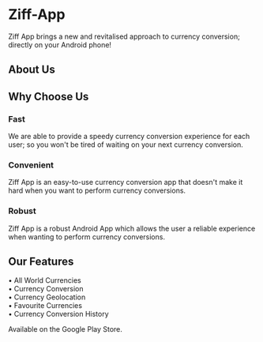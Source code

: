 # Ziff-App
Ziff App brings a new and revitalised approach to currency conversion; directly on your Android phone!

## About Us
## Why Choose Us
### Fast
We are able to provide a speedy currency conversion experience for each user; so you won't be tired of waiting on your next currency conversion.

### Convenient
Ziff App is an easy-to-use currency conversion app that doesn't make it hard when you want to perform currency conversions.

### Robust
Ziff App is a robust Android App which allows the user a reliable experience when wanting to perform currency conversions.

## Our Features
• All World Currencies\
• Currency Conversion\
• Currency Geolocation\
• Favourite Currencies\
• Currency Conversion History

Available on the Google Play Store.
